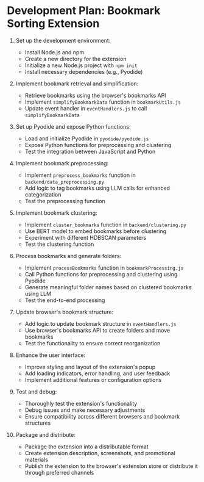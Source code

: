 # Development Plan: Bookmark Sorting Extension

1. Set up the development environment:
   - Install Node.js and npm
   - Create a new directory for the extension
   - Initialize a new Node.js project with `npm init`
   - Install necessary dependencies (e.g., Pyodide)

2. Implement bookmark retrieval and simplification:
   - Retrieve bookmarks using the browser's bookmarks API
   - Implement `simplifyBookmarkData` function in `bookmarkUtils.js`
   - Update event handler in `eventHandlers.js` to call `simplifyBookmarkData`

3. Set up Pyodide and expose Python functions:
   - Load and initialize Pyodide in `pyodide/pyodide.js`
   - Expose Python functions for preprocessing and clustering
   - Test the integration between JavaScript and Python

4. Implement bookmark preprocessing:
   - Implement `preprocess_bookmarks` function in `backend/data_preprocessing.py`
   - Add logic to tag bookmarks using LLM calls for enhanced categorization
   - Test the preprocessing function

5. Implement bookmark clustering:
   - Implement `cluster_bookmarks` function in `backend/clustering.py`
   - Use BERT model to embed bookmarks before clustering
   - Experiment with different HDBSCAN parameters
   - Test the clustering function

6. Process bookmarks and generate folders:
   - Implement `processBookmarks` function in `bookmarkProcessing.js`
   - Call Python functions for preprocessing and clustering using Pyodide
   - Generate meaningful folder names based on clustered bookmarks using LLM
   - Test the end-to-end processing

7. Update browser's bookmark structure:
   - Add logic to update bookmark structure in `eventHandlers.js`
   - Use browser's bookmarks API to create folders and move bookmarks
   - Test the functionality to ensure correct reorganization

8. Enhance the user interface:
   - Improve styling and layout of the extension's popup
   - Add loading indicators, error handling, and user feedback
   - Implement additional features or configuration options

9. Test and debug:
   - Thoroughly test the extension's functionality
   - Debug issues and make necessary adjustments
   - Ensure compatibility across different browsers and bookmark structures

10. Package and distribute:
    - Package the extension into a distributable format
    - Create extension description, screenshots, and promotional materials
    - Publish the extension to the browser's extension store or distribute it through preferred channels